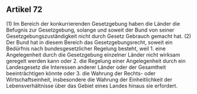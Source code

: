 ## Artikel 72

(1) Im Bereich der konkurrierenden Gesetzgebung haben die Länder die Befugnis zur Gesetzgebung, solange und soweit der Bund von seiner Gesetzgebungszuständigkeit nicht durch Gesetz Gebrauch gemacht hat.
(2) Der Bund hat in diesem Bereich das Gesetzgebungsrecht, soweit ein Bedürfnis nach bundesgesetzlicher Regelung besteht, weil
    1. eine Angelegenheit durch die Gesetzgebung einzelner Länder nicht wirksam geregelt werden kann oder
    2. die Regelung einer Angelegenheit durch ein Landesgesetz die Interessen anderer Länder oder der Gesamtheit beeinträchtigen könnte oder
    3. die Wahrung der Rechts- oder Wirtschaftseinheit, insbesondere die Wahrung der Einheitlichkeit der Lebensverhältnisse über das Gebiet eines Landes hinaus sie erfordert.

